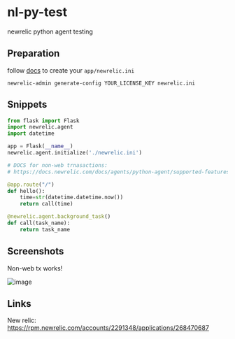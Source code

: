 # nl-py-test

newrelic python agent testing

## Preparation

follow [docs](https://docs.newrelic.com/docs/agents/python-agent/installation/standard-python-agent-install) to create your `app/newrelic.ini`

```console
newrelic-admin generate-config YOUR_LICENSE_KEY newrelic.ini
```

## Snippets

```python
from flask import Flask
import newrelic.agent
import datetime

app = Flask(__name__)
newrelic.agent.initialize('./newrelic.ini')

# DOCS for non-web trnasactions:
# https://docs.newrelic.com/docs/agents/python-agent/supported-features/python-background-tasks

@app.route("/")
def hello():
    time=str(datetime.datetime.now())
    return call(time)

@newrelic.agent.background_task()
def call(task_name):
    return task_name
```

## Screenshots

Non-web tx works!

![image](https://i.imgur.com/dyZ7mQa.png)

## Links

New relic: https://rpm.newrelic.com/accounts/2291348/applications/268470687